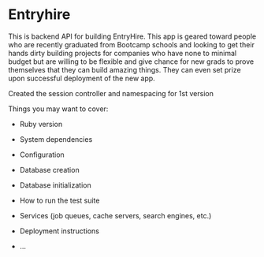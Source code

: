 # Entryhire

This is backend API for building EntryHire. This app is geared toward people who are recently graduated from Bootcamp schools and looking to get their hands dirty building projects for companies who have none to minimal budget but are willing to be flexible and give chance for new grads to prove themselves that they can build amazing things. They can even set prize upon successful deployment of the new app.

Created the session controller and namespacing for 1st version

Things you may want to cover:

- Ruby version

- System dependencies

- Configuration

- Database creation

- Database initialization

- How to run the test suite

- Services (job queues, cache servers, search engines, etc.)

- Deployment instructions

- ...
